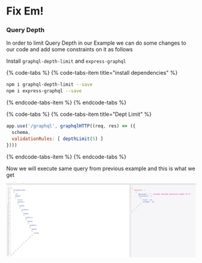 # Fix Em!

### Query Depth

In order to limit Query Depth in our Example we can do some changes to our code and add some constraints on it as follows

Install `graphql-depth-limit` and `express-graphql`

{% code-tabs %}
{% code-tabs-item title="install dependencies" %}
```bash
npm i graphql-depth-limit --save
npm i express-graphql --save
```
{% endcode-tabs-item %}
{% endcode-tabs %}

{% code-tabs %}
{% code-tabs-item title="Dept Limit" %}
```javascript
app.use('/graphql', graphqlHTTP((req, res) => ({
  schema,
  validationRules: [ depthLimit(5) ]
})))
```
{% endcode-tabs-item %}
{% endcode-tabs %}

Now we will execute same query from previous example and this is what we get

![Depth Limit Fixed](.gitbook/assets/screenshot-from-2019-03-20-19-20-26.png)



